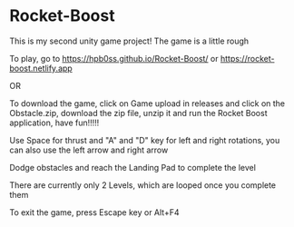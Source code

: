 # Rocket-Boost

This is my second unity game project! The game is a little rough

To play, go to https://hpb0ss.github.io/Rocket-Boost/ or https://rocket-boost.netlify.app

OR

To download the game, click on Game upload in releases and click on the Obstacle.zip, download the zip file, unzip it and run the Rocket Boost application, have fun!!!!!

Use Space for thrust and "A" and "D" key for left and right rotations, you can also use the left arrow and right arrow

Dodge obstacles and reach the Landing Pad to complete the level

There are currently only 2 Levels, which are looped once you complete them

To exit the game, press Escape key or Alt+F4
